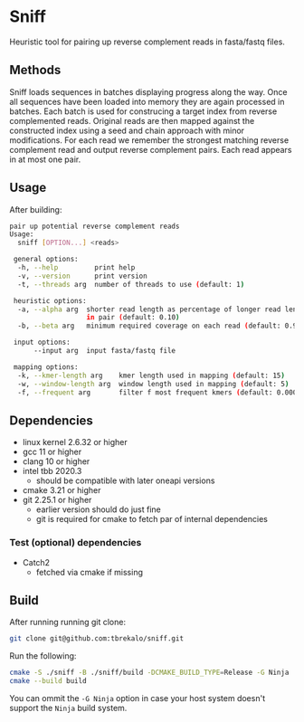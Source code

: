 # Sniff

Heuristic tool for pairing up reverse complement reads in fasta/fastq files.

[actions-ci-badge]: https://github.com/tbrekalo/sniff/actions/workflows/ci.yml/badge.svg

## Methods

Sniff loads sequences in batches displaying progress along the way. Once all sequences have been loaded into memory they are again processed in batches. Each batch is used for construcing a target index from reverse complemented reads. Original reads are then mapped against the constructed index
using a seed and chain approach with minor modifications. For each read we remember the strongest matching reverse complement read and output reverse complement pairs. Each read appears in at most one pair.

## Usage

After building:

```bash
pair up potential reverse complement reads
Usage:
  sniff [OPTION...] <reads>

 general options:
  -h, --help         print help
  -v, --version      print version
  -t, --threads arg  number of threads to use (default: 1)

 heuristic options:
  -a, --alpha arg  shorter read length as percentage of longer read lenght 
                   in pair (default: 0.10)
  -b, --beta arg   minimum required coverage on each read (default: 0.98)

 input options:
      --input arg  input fasta/fastq file

 mapping options:
  -k, --kmer-length arg    kmer length used in mapping (default: 15)
  -w, --window-length arg  window length used in mapping (default: 5)
  -f, --frequent arg       filter f most frequent kmers (default: 0.0002)

```

## Dependencies

- linux kernel 2.6.32 or higher
- gcc 11 or higher
- clang 10 or higher
- intel tbb 2020.3
  - should be compatible with later oneapi versions
- cmake 3.21 or higher
- git 2.25.1 or higher
  - earlier version should do just fine
  - git is required for cmake to fetch par of internal dependencies

### Test (optional) dependencies

- Catch2
  - fetched via cmake if missing

## Build

After running running git clone:

```bash
git clone git@github.com:tbrekalo/sniff.git
```

Run the following:

```bash
cmake -S ./sniff -B ./sniff/build -DCMAKE_BUILD_TYPE=Release -G Ninja
cmake --build build
```

You can ommit the `-G Ninja` option in case your host system doesn't support the `Ninja` build system.
